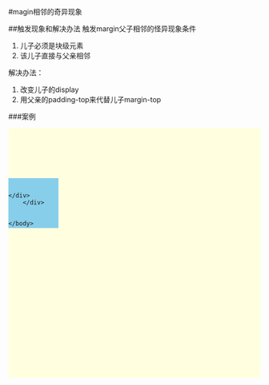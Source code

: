#magin相邻的奇异现象


##触发现象和解决办法
触发margin父子相邻的怪异现象条件<br/>
 1. 儿子必须是块级元素<br/>
 2. 该儿子直接与父亲相邻
	
解决办法：<br/>
1. 改变儿子的display<br/>
2. 用父亲的padding-top来代替儿子margin-top

###案例
	<head>
		<meta charset="UTF-8">
		<title></title>
	</head>
	<body>
		<style>
			/**
			 * 触发margin父子相邻的怪异现象条件
			 * 1. 儿子必须是块级元素
			 * 2. 该儿子直接与父亲相邻
			 * 
			 * 解决办法：
			 * 1. 改变儿子的display
			 * 2. 用父亲的padding-top来代替儿子margin-top
			 */
			.baba{
				height: 500px;
				background: lightyellow;
			}
			.son{
				display: inline-block;
				height: 100px;
				width: 100px;
				background: skyblue;
				margin-top: 100px;
			}
		</style>
		<div class="baba">
			<div class="son">
				
			</div>
		</div>
		
		
	</body>